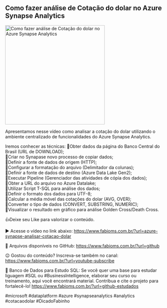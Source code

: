 ## Como fazer análise de Cotação do dolar no Azure Synapse Analytics

<img src="https://fabioms.com.br//uploads/youtube/Slide58.png" alt="Como fazer análise de Cotação do dolar no Azure Synapse Analytics" title="Azure Synapse Analytics" width="320"/>

Apresentamos nesse vídeo como analisar a cotação do dolar utilizando o ambiente centralizado de funcionalidades do Azure Synapse Analytics.

Iremos conhecer as técnicas:
🔹Obter dados da página do Banco Central do Brasil (URL de DOWNLOAD);  
🔹Criar no Synapase novo processo de copiar dados;  
🔹Definir a fonte de dados de origem (HTTP);  
🔹Configurar a formatação do arquivo (Delimitador da colunas);  
🔹Definir a fonte de dados de destino (Azure Data Lake Gen2);  
🔹Executar Pipeline (Gerenciador das atividades de cópia dos dados);  
🔹Obter a URL do arquivo no Azure Datalake;  
🔹Utilizar Script T-SQL para análise dos dados;  
🔹Definir o formato dos dados para UTF-8;  
🔹Calcular a média móvel das cotações do dolar (AVG, OVER);  
🔹Converter o tipo de dados (CONVERT, SUBSTRING, NUMERIC);  
🔹Visualizar o resultado em gráfico para análise Golden Cross/Death Cross.  

👍Deixe seu Like para valorizar o conteúdo.

▶️ Acesse o vídeo no link abaixo:
https://www.fabioms.com.br/?url=azure-synapse-analisar-cotacao-dolar

📁 Arquivos disponíveis no GitHub:
https://www.fabioms.com.br/?url=github

😉 Gostou do conteúdo? Inscreva-se também no canal:
https://www.fabioms.com.br/?url=youtube-subscribe 

🎁 Banco de Dados para Estudo SQL:
Se você quer uma base para estudar liguagem #SQL ou #BusinessIntelligence, elaborar seu curso ou treinamento, aqui você encontrará material. 
Contribua e cite o projeto para fortalecê-lo!
https://www.fabioms.com.br/?url=github-estudados

#microsoft #dataplatform #azure #synapseanalytics #analytics #cotacaodolar #DicadoFabinho